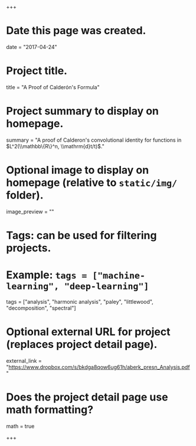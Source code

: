 +++
# Date this page was created.
date = "2017-04-24"

# Project title.
title = "A Proof of Calderón's Formula"

# Project summary to display on homepage.
summary = "A proof of Calderon's convolutional identity for functions in $L^2(\\mathbb\{R\}^n, \\mathrm{d}t/t)$."

# Optional image to display on homepage (relative to `static/img/` folder).
image_preview = ""

# Tags: can be used for filtering projects.
# Example: `tags = ["machine-learning", "deep-learning"]`
tags = ["analysis", "harmonic analysis", "paley", "littlewood", "decomposition", "spectral"]

# Optional external URL for project (replaces project detail page).
external_link = "https://www.dropbox.com/s/bkdga8qow6ug61h/aberk_presn_Analysis.pdf"

# Does the project detail page use math formatting?
math = true

+++

